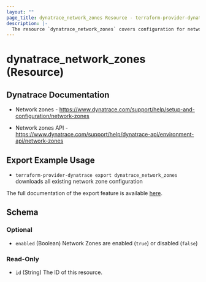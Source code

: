 ```yaml
---
layout: ""
page_title: dynatrace_network_zones Resource - terraform-provider-dynatrace"
description: |-
  The resource `dynatrace_network_zones` covers configuration for network zones
---
```


# dynatrace_network_zones (Resource)

## Dynatrace Documentation

- Network zones - https://www.dynatrace.com/support/help/setup-and-configuration/network-zones

- Network zones API - https://www.dynatrace.com/support/help/dynatrace-api/environment-api/network-zones

## Export Example Usage

- `terraform-provider-dynatrace export dynatrace_network_zones` downloads all existing network zone configuration

The full documentation of the export feature is available [here](https://registry.terraform.io/providers/dynatrace-oss/dynatrace/latest/docs#exporting-existing-configuration-from-a-dynatrace-environment).

<!-- schema generated by tfplugindocs -->
## Schema

### Optional

- `enabled` (Boolean) Network Zones are enabled (`true`) or disabled (`false`)

### Read-Only

- `id` (String) The ID of this resource.
 